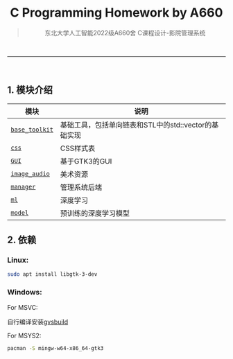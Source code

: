 <div align="center">

# C Programming Homework by A660

> 东北大学人工智能2022级A660舍 C课程设计-影院管理系统

<br>

--------

<br>

<div align="left">

## 1. 模块介绍

| 模块 | 说明 |
| --- | --- |
| [`base_toolkit`](./base_toolkit) | 基础工具，包括单向链表和STL中的std::vector的基础实现 |
| [`css`](./css) | CSS样式表 |
| [`GUI`](./GUI) | 基于GTK3的GUI |
| [`image_audio`](./image_audio) | 美术资源 |
| [`manager`](./manager) | 管理系统后端 |
| [`ml`](./ml) | 深度学习 |
| [`model`](./model) | 预训练的深度学习模型 |

## 2. 依赖
### Linux:
```bash
sudo apt install libgtk-3-dev
```
### Windows:

For MSVC:

自行编译安装[gvsbuild](https://github.com/wingtk/gvsbuild)

For MSYS2:

```bash
pacman -S mingw-w64-x86_64-gtk3
```

</div>
